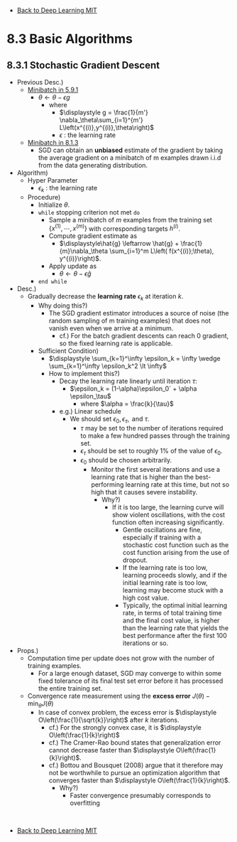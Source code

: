 * [Back to Deep Learning MIT](../../main.md)

# 8.3 Basic Algorithms

## 8.3.1 Stochastic Gradient Descent
- Previous Desc.)
  - [Minibatch in 5.9.1](../../ch05/09/note.md#59-stochastic-gradient-descent)
    - $`\theta \leftarrow \theta - \epsilon g`$
      - where
        - $`\displaystyle g = \frac{1}{m'} \nabla_\theta\sum_{i=1}^{m'} L\left(x^{(i)},y^{(i)},\theta\right)`$
        - $`\epsilon`$ : the learning rate
  - [Minibatch in 8.1.3](../../ch08/01/note.md#813-batch-and-minibatch-algorithms)
    - SGD can obtain an **unbiased** estimate of the gradient by taking the average gradient on a minibatch of m examples drawn i.i.d from the data generating distribution.
- Algorithm)
  - Hyper Parameter
    - $`\epsilon_k`$ : the learning rate
  - Procedure)
    - Initialize $`\theta`$.
    - `while` stopping criterion not met `do`
      - Sample a minibatch of $`m`$ examples from the training set $`\{x^{(1)}, \cdots, x^{(m)}\}`$ with corresponding targets $`h^{(i)}`$.
      - Compute gradient estimate as
        - $`\displaystyle\hat{g} \leftarrow \hat{g} + \frac{1}{m}\nabla_\theta \sum_{i=1}^m L\left( f(x^{(i)};\theta), y^{(i)}\right)`$.
      - Apply update as
        - $`\theta \leftarrow \theta - \epsilon\hat{g}`$
    - `end while`
- Desc.)
  - Gradually decrease the **learning rate** $`\epsilon_k`$ at iteration $`k`$.
    - Why doing this?)
      - The SGD gradient estimator introduces a source of noise (the random sampling of m training examples) that does not vanish even when we arrive at a minimum.
        - cf.) For the batch gradient descents can reach 0 gradient, so the fixed learning rate is applicable.
    - Sufficient Condition)
      - $`\displaystyle \sum_{k=1}^\infty \epsilon_k = \infty \wedge \sum_{k=1}^\infty \epsilon_k^2 \lt \infty`$
      - How to implement this?)
        - Decay the learning rate linearly until iteration $`\tau`$:
          - $`\epsilon_k = (1-\alpha)\epsilon_0` + \alpha \epsilon_\tau`$
            - where $`\alpha = \frac{k}{\tau}`$
        - e.g.) Linear schedule
          - We should set $`\epsilon_0, \epsilon_\tau, \textrm{ and } \tau`$.
            - $`\tau`$ may be set to the number of iterations required to make a few hundred passes through the training set.
            - $`\epsilon_\tau`$ should be set to roughly 1% of the value of $`\epsilon_0`$.
            - $`\epsilon_0`$ should be chosen arbitrarily.
              - Monitor the first several iterations and use a learning rate that is higher than the best-performing learning rate at this time, but not so high that it causes severe instability.
                - Why?)
                  - If it is too large, the learning curve will show violent oscillations, with the cost function often increasing significantly. 
                    - Gentle oscillations are fine, especially if training with a stochastic cost function such as the cost function arising from the use of dropout. 
                    - If the learning rate is too low, learning proceeds slowly, and if the initial learning rate is too low, learning may become stuck with a high cost value.
                    - Typically, the optimal initial learning rate, in terms of total training time and the final cost value, is higher than the learning rate that yields the best performance after the first 100 iterations or so.
- Props.)
  - Computation time per update does not grow with the number of training examples.
    - For a large enough dataset, SGD may converge to within some fixed tolerance of its final test set error before it has processed the entire training set.
  - Convergence rate measurement using the **excess error** $`J(\theta) - \min_\theta J(\theta)`$
    - In case of convex problem, the excess error is $`\displaystyle O\left(\frac{1}{\sqrt{k}}\right)`$ after $`k`$ iterations.
      - cf.) For the strongly convex case, it is $`\displaystyle O\left(\frac{1}{k}\right)`$
      - cf.) The Cramer-Rao bound states that generalization error cannot decrease faster than $`\displaystyle O\left(\frac{1}{k}\right)`$.
      - cf.) Bottou and Bousquet (2008) argue that it therefore may not be worthwhile to pursue an optimization algorithm that converges faster than $`\displaystyle O\left(\frac{1}{k}\right)`$.
        - Why?)
          - Faster convergence presumably corresponds to overfitting




<br>

* [Back to Deep Learning MIT](../../main.md)